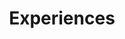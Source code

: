 ---
title: Experiences
draft: false
experiences:
  - title: Backend Developer
    organization:
      name: Tencent
      url: https://www.tencent.com
    dates: '2020 - Present'
    location: China
    writeup: >
      Work on Building a Cloud Native Platform.
      
  - title: Bachelor of Software Engineering
    organization:
      name: UESTC
      url: https://www.uestc.edu.cn/
    dates: '2018 - 2022'
    location: China
    writeup: >
      Study Software Engineering at University Of Electronic Science And Technology Of China.

weight: 3
widget:
  handler: experiences

  # Options: sm, md, lg and xl. Default is md.
  width: lg

  sidebar:
    # Options: left and right. Leave blank to hide.
    position: left
    # Options: sm, md, lg and xl. Default is md.
    scale:
  
  background:
    # Options: primary, secondary, tertiary or any valid color value. Default is primary.
    color: secondary
    image:
    # Options: auto, cover and contain. Default is auto.
    size:
    # Options: center, top, right, bottom, left.
    position:
    # Options: fixed, local, scroll.
    attachment: 
---